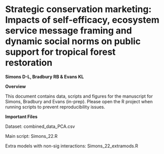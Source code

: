 # Strategic conservation marketing: Impacts of self-efficacy, ecosystem service message framing and dynamic social norms on public support for tropical forest restoration

**Simons D-L, Bradbury RB & Evans KL**
 
**Overview**

This document contains data, scripts and figures for the manuscript for Simons, Bradbury and Evans (in-prep). Please open the R project when running scripts to prevent reproducibility issues.

**Important Files**

Dataset: combined_data_PCA.csv

Main script: Simons_22.R

Extra models with non-sig interactions: Simons_22_extramods.R
